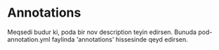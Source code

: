 # Annotations

Meqsedi budur ki, poda bir nov description teyin edirsen. Bunuda pod-annotation.yml faylinda 'annotations' hissesinde qeyd edirsen.